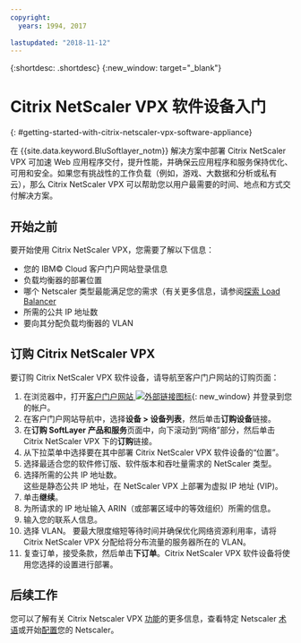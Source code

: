 ```yaml
---
copyright:
  years: 1994, 2017
  
lastupdated: "2018-11-12"
---
```


{:shortdesc: .shortdesc}
{:new_window: target="_blank"}

# Citrix NetScaler VPX 软件设备入门
{: #getting-started-with-citrix-netscaler-vpx-software-appliance}

在 {{site.data.keyword.BluSoftlayer_notm}} 解决方案中部署 Citrix NetScaler VPX 可加速 Web 应用程序交付，提升性能，并确保云应用程序和服务保持优化、可用和安全。如果您有挑战性的工作负载（例如，游戏、大数据和分析或私有云），那么 Citrix NetScaler VPX 可以帮助您以用户最需要的时间、地点和方式交付解决方案。

## 开始之前
要开始使用 Citrix NetScaler VPX，您需要了解以下信息：

* 您的 IBM© Cloud 客户门户网站登录信息
* 负载均衡器的部署位置
* 哪个 Netscaler 类型最能满足您的需求（有关更多信息，请参阅[探索 Load Balancer](/docs/infrastructure/loadbalancer-service?topic=loadbalancer-service-explore)
* 所需的公共 IP 地址数
* 要向其分配负载均衡器的 VLAN

## 订购 Citrix NetScaler VPX

要订购 Citrix NetScaler VPX 软件设备，请导航至客户门户网站的订购页面：

1. 在浏览器中，打开[客户门户网站 ![外部链接图标](../../icons/launch-glyph.svg "外部链接图标")](https://control.softlayer.com/){: new_window} 并登录到您的帐户。
2. 在客户门户网站导航中，选择**设备 > 设备列表**，然后单击**订购设备**链接。 
3. 在**订购 SoftLayer 产品和服务**页面中，向下滚动到“网络”部分，然后单击 Citrix NetScaler VPX 下的**订购**链接。
4. 从下拉菜单中选择要在其中部署 Citrix NetScaler VPX 软件设备的“位置”。  
5. 选择最适合您的软件修订版、软件版本和吞吐量需求的 NetScaler 类型。 
6. 选择所需的公共 IP 地址数。  
	这些是静态公共 IP 地址，在 NetScaler VPX 上部署为虚拟 IP 地址 (VIP)。
7. 单击**继续**。
8. 为所请求的 IP 地址输入 ARIN（或部署区域中的等效组织）所需的信息。
9. 输入您的联系人信息。 
10. 选择 VLAN。
	要最大限度缩短等待时间并确保优化网络资源利用率，请将 Citrix NetScaler VPX 分配给将分布流量的服务器所在的 VLAN。 
11. 复查订单，接受条款，然后单击**下订单**。Citrix NetScaler VPX 软件设备将使用您选择的设置进行部署。 

## 后续工作

您可以了解有关 Citrix Netscaler VPX [功能](/docs/infrastructure/citrix-netscaler-vpx?topic=citrix-netscaler-vpx-about-citrix-netscaler-vpx)的更多信息，查看特定 Netscaler [术语](/docs/infrastructure/citrix-netscaler-vpx?topic=citrix-netscaler-vpx-citrix-netscaler-vpx-terminology)或开始[配置](/docs/infrastructure/citrix-netscaler-vpx?topic=citrix-netscaler-vpx-basic-load-balancing-configuration)您的 Netscaler。
